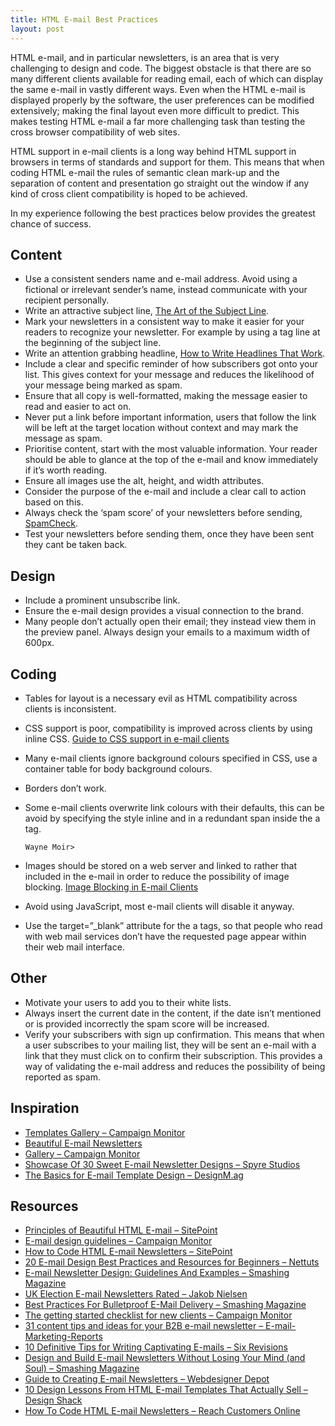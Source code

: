 ```yaml
---
title: HTML E-mail Best Practices
layout: post
---
```


HTML e-mail, and in particular newsletters, is an area that is very challenging to design and code. The biggest obstacle is that there are so many different clients available for reading email, each of which can display the same e-mail in vastly different ways. Even when the HTML e-mail is displayed properly by the software, the user preferences can be modified extensively; making the final layout even more difficult to predict. This makes testing HTML e-mail a far more challenging task than testing the cross browser compatibility of web sites.

HTML support in e-mail clients is a long way behind HTML support in browsers in terms of standards and support for them. This means that when coding HTML e-mail the rules of semantic clean mark-up and the separation of content and presentation go straight out the window if any kind of cross client compatibility is hoped to be achieved.

In my experience following the best practices below provides the greatest chance of success.

## Content

*   Use a consistent senders name and e-mail address. Avoid using a fictional or irrelevant sender’s name, instead communicate with your recipient personally.
*   Write an attractive subject line, [The Art of the Subject Line](http://www.imediaconnection.com/content/6909.asp).
*   Mark your newsletters in a consistent way to make it easier for your readers to recognize your newsletter. For example by using a tag line at the beginning of the subject line.
*   Write an attention grabbing headline, [How to Write Headlines That Work](http://www.copyblogger.com/how-to-write-headlines-that-work/).
*   Include a clear and specific reminder of how subscribers got onto your list. This gives context for your message and reduces the likelihood of your message being marked as spam.
*   Ensure that all copy is well-formatted, making the message easier to read and easier to act on.
*   Never put a link before important information, users that follow the link will be left at the target location without context and may mark the message as spam.
*   Prioritise content, start with the most valuable information. Your reader should be able to glance at the top of the e-mail and know immediately if it’s worth reading.
*   Ensure all images use the alt, height, and width attributes.
*   Consider the purpose of the e-mail and include a clear call to action based on this.
*   Always check the ‘spam score’ of your newsletters before sending, [SpamCheck](http://spamcheck.sitesell.com/).
*   Test your newsletters before sending them, once they have been sent they cant be taken back.
 

## Design

*   Include a prominent unsubscribe link.
*   Ensure the e-mail design provides a visual connection to the brand.
*   Many people don’t actually open their email; they instead view them in the preview panel. Always design your emails to a maximum width of 600px.

## Coding

*   Tables for layout is a necessary evil as HTML compatibility across clients is inconsistent.
*   CSS support is poor, compatibility is improved across clients by using inline CSS. [Guide to CSS support in e-mail clients](http://www.campaignmonitor.com/css/)
*   Many e-mail clients ignore background colours specified in CSS, use a container table for body background colours.
*   Borders don’t work.
*   Some e-mail clients overwrite link colours with their defaults, this can be avoid by specifying the style inline and in a redundant span inside the a tag. 
        
        Wayne Moir>
        
        

*   Images should be stored on a web server and linked to rather that included in the e-mail in order to reduce the possibility of image blocking. [Image Blocking in E-mail Clients](http://www.campaignmonitor.com/blog/post/2559/current-conditions-and-best-pr-1/)
*   Avoid using JavaScript, most e-mail clients will disable it anyway.
*   Use the target=”_blank” attribute for the a tags, so that people who read with web mail services don’t have the requested page appear within their web mail interface.

## Other

*   Motivate your users to add you to their white lists.
*   Always insert the current date in the content, if the date isn’t mentioned or is provided incorrectly the spam score will be increased.
*   Verify your subscribers with sign up confirmation. This means that when a user subscribes to your mailing list, they will be sent an e-mail with a link that they must click on to confirm their subscription. This provides a way of validating the e-mail address and reduces the possibility of being reported as spam.

## Inspiration

*   [Templates Gallery – Campaign Monitor](http://www.campaignmonitor.com/templates/)
*   [Beautiful E-mail Newsletters](http://www.beautiful-email-newsletters.com/)
*   [Gallery – Campaign Monitor]( http://www.campaignmonitor.com/gallery/)
*   [Showcase Of 30 Sweet E-mail Newsletter Designs – Spyre Studios](http://spyrestudios.com/showcase-of-email-newsletter-designs/)
*   [The Basics for E-mail Template Design – DesignM.ag](http://designm.ag/resources/the-basics-for-email-template-design/)

## Resources

*   [Principles of Beautiful HTML E-mail – SitePoint](http://articles.sitepoint.com/article/principles-beautiful-html-email)
*   [E-mail design guidelines – Campaign Monitor](http://www.campaignmonitor.com/design-guidelines/)
*   [How to Code HTML E-mail Newsletters – SitePoint](http://articles.sitepoint.com/article/code-html-email-newsletters)
*   [20 E-mail Design Best Practices and Resources for Beginners – Nettuts ](http://net.tutsplus.com/tutorials/html-css-techniques/20-email-design-best-practices-and-resources-for-beginners/)
*   [E-mail Newsletter Design: Guidelines And Examples – Smashing Magazine](http://www.smashingmagazine.com/2010/02/15/email-newsletters-guidelines-and-examples/)
*   [UK Election E-mail Newsletters Rated – Jakob Nielsen](http://www.useit.com/alertbox/uk-email-newsletters.html)
*   [Best Practices For Bulletproof E-Mail Delivery – Smashing Magazine](http://www.smashingmagazine.com/2007/10/16/best-practices-for-bulletproof-e-mail-delivery/)
*   [The getting started checklist for new clients – Campaign Monitor](http://www.campaignmonitor.com/resources/entry/559/the-getting-started-checklist-for-new-clients/)
*   [31 content tips and ideas for your B2B e-mail newsletter – E-mail-Marketing-Reports](http://www.email-marketing-reports.com/newsletters/content.htm)
*   [10 Definitive Tips for Writing Captivating E-mails – Six Revisions](http://sixrevisions.com/project-management/10-definitive-tips-for-writing-captivating-emails/)
*   [Design and Build E-mail Newsletters Without Losing Your Mind (and Soul) – Smashing Magazine](http://www.smashingmagazine.com/2010/01/19/design-and-build-an-email-newsletter-without-losing-your-mind/)
*   [Guide to Creating E-mail Newsletters – Webdesigner Depot](http://www.webdesignerdepot.com/2009/11/a-guide-to-creating-email-newsletters/)
*   [10 Design Lessons From HTML E-mail Templates That Actually Sell – Design Shack](http://designshack.co.uk/articles/graphics/10-design-lessons-from-html-email-templates-that-actually-sell)
*   [How To Code HTML E-mail Newsletters – Reach Customers Online](http://www.reachcustomersonline.com/2010/01/23/09.27.00/)